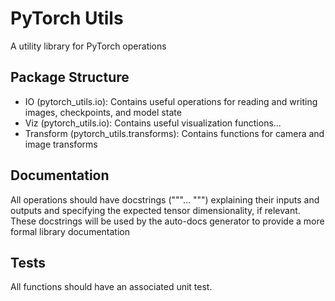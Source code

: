 # PyTorch Utils
A utility library for PyTorch operations

## Package Structure
 * IO (pytorch_utils.io): Contains useful operations for reading and writing images, checkpoints, and model state
 * Viz (pytorch_utils.io): Contains useful visualization functions...
 * Transform (pytorch_utils.transforms): Contains functions for camera and image transforms


## Documentation
 All operations should have docstrings ("""... """) explaining their inputs and outputs and specifying the expected tensor dimensionality, if relevant. These docstrings will be used by the auto-docs generator to provide a more formal library documentation

## Tests
All functions should have an associated unit test.